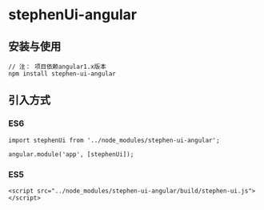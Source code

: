 # stephenUi-angular
## 安装与使用

```
// 注： 项目依赖angular1.x版本
npm install stephen-ui-angular
```

## 引入方式

### ES6

```
import stephenUi from '../node_modules/stephen-ui-angular';

angular.module('app', [stephenUi]);
```

### ES5

```
<script src="../node_modules/stephen-ui-angular/build/stephen-ui.js"></script>
```